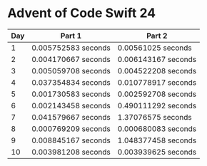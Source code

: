# Advent of Code Swift 24

|Day|Part 1|Part 2|
|---|------|------|
|1|0.005752583 seconds|0.00561025 seconds|
|2|0.004170667 seconds|0.006143167 seconds|
|3|0.005059708 seconds|0.004522208 seconds|
|4|0.037354834 seconds|0.010778917 seconds|
|5|0.001730583 seconds|0.002592708 seconds|
|6|0.002143458 seconds|0.490111292 seconds|
|7|0.041579667 seconds|1.37076575 seconds|
|8|0.000769209 seconds|0.000680083 seconds|
|9|0.008845167 seconds|1.048377458 seconds|
|10|0.003981208 seconds|0.003939625 seconds|